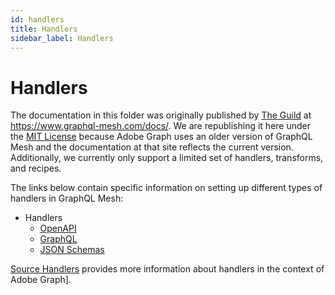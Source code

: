 ```yaml
---
id: handlers
title: Handlers
sidebar_label: Handlers
---
```


# Handlers

The documentation in this folder was originally published by [The Guild] at https://www.graphql-mesh.com/docs/. We are republishing it here under the [MIT License] because Adobe Graph uses an older version of GraphQL Mesh and the documentation at that site reflects the current version. Additionally, we currently only support a limited set of handlers, transforms, and recipes.

The links below contain specific information on setting up different types of handlers in GraphQL Mesh:

-  Handlers
   -  [OpenAPI]
   -  [GraphQL]
   -  [JSON Schemas]

[Source Handlers] provides more information about handlers in the context of Adobe Graph].

<!-- Link Definitions -->
[OpenAPI]: openapi.md
[GraphQL]: graphql.md
[JSON Schemas]: json-schema.md
[Source Handlers]: /guides/gateway/source-handlers.md
[The Guild]: https://www.the-guild.dev/
[MIT License]: https://github.com/Urigo/graphql-mesh/blob/master/LICENSE#L3
